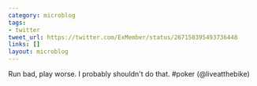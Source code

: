 ```yaml
---
category: microblog
tags:
- twitter
tweet_url: https://twitter.com/ExMember/status/267150395493736448
links: []
layout: microblog
---
```

Run bad, play worse. I probably shouldn't do that. #poker (@liveatthebike)
